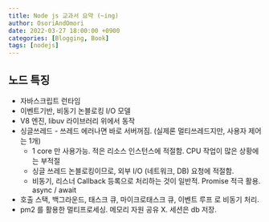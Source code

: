 ```yaml
---
title: Node js 교과서 요약 (~ing)
author: OsoriAndOmori
date: 2022-03-27 18:00:00 +0900
categories: [Blogging, Book]
tags: [nodejs]
---
```


## 노드 특징

- 자바스크립트 런타임
- 이벤트기반, 비동기 논블로킹 I/O 모델
- V8 엔진, libuv 라이브러리 위에서 동작
- 싱글쓰레드 - 쓰레드 에러나면 바로 서버꺼짐. (실제론 멀티쓰레드지만, 사용자 제어는 1개)
  - 1 core 만 사용가능. 적은 리소스 인스턴스에 적절함. CPU 작업이 많은 상황에는 부적절
  - 싱글 쓰레드 논블로킹이므로, 외부 I/O (네트워크, DB) 요청에 적절함.
  - 비동기, 리스너 Callback 등록으로 처리하는 것이 일반적. Promise 적극 활용. async / await
- 호출 스택, 백그라운드, 태스크 큐, 마이크로태스크 큐, 이벤트 루프 로 비동기 처리.
- pm2 를 활용한 멀티프로세싱. 메모리 자원 공유 X. 세션은 db 저장.

